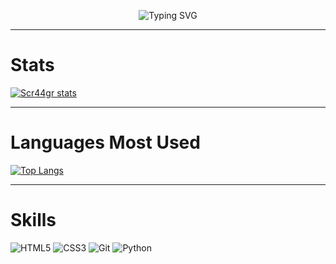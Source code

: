 <p align="center">
<img src="https://readme-typing-svg.herokuapp.com?font=Tiny5&pause=1000&color=C800CA&width=435&lines=Muy+Buenas+Soy+Miguel-dh;Bienvenido+A+Mi+Perfil;Hello+World" alt="Typing SVG" />
</p>

___

# Stats
[![Scr44gr stats](https://github-readme-stats.vercel.app/api?username=DazaiHollow&count_private=true&theme=tokyonight)](https://github.com/anuraghazra/github-readme-stats)

___

# Languages Most Used

[![Top Langs](https://github-readme-stats.vercel.app/api/top-langs/?username=DazaiHollow&layout=compact&theme=tokyonight)](https://github.com/anuraghazra/github-readme-stats)

___

# Skills

![HTML5](https://img.shields.io/badge/html5-%23E34F26.svg?style=for-the-badge&logo=html5&logoColor=white)
![CSS3](https://img.shields.io/badge/css3-%231572B6.svg?style=for-the-badge&logo=css3&logoColor=white)
![Git](https://img.shields.io/badge/git-%23F05033.svg?style=for-the-badge&logo=git&logoColor=white)
![Python](https://img.shields.io/badge/python-3670A0?style=for-the-badge&logo=python&logoColor=ffdd54)
